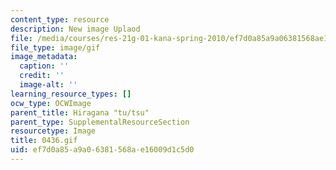 ```yaml
---
content_type: resource
description: New image Uplaod
file: /media/courses/res-21g-01-kana-spring-2010/ef7d0a85a9a06381568ae16009d1c5d0_0436.gif
file_type: image/gif
image_metadata:
  caption: ''
  credit: ''
  image-alt: ''
learning_resource_types: []
ocw_type: OCWImage
parent_title: Hiragana "tu/tsu"
parent_type: SupplementalResourceSection
resourcetype: Image
title: 0436.gif
uid: ef7d0a85-a9a0-6381-568a-e16009d1c5d0
---
```

